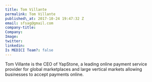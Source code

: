 ```yaml
---
title: Tom Villante
permalink: Tom Villante
published\_at: 2017-10-24 19:47:32 Z
email: sfsag@gmail.com
company-title: 
Company: 
Image: 
twitter: 
linkedin: 
Is MEDICI Team?: false
---
```


Tom Villante is the CEO of YapStone, a leading online payment service provider for global marketplaces and large vertical markets allowing businesses to accept payments online.